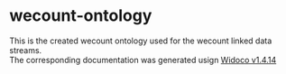 # wecount-ontology

This is the created wecount ontology used for the wecount linked data streams.  
The corresponding documentation was generated usign [Widoco v1.4.14](https://github.com/dgarijo/Widoco/releases/tag/v1.4.14)
